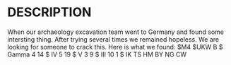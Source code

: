 # DESCRIPTION

When our archaeology excavation team went to Germany and found some intersting thing. After trying several times we remained hopeless. We are looking for someone to crack this.
Here is what we found: $M4 $UKW B $ Gamma 4 14 $ IV 5 19 $ V 3 9 $ III 10 1 $ IK TS HM BY NG CW